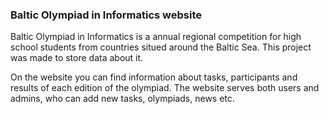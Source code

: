 ### Baltic Olympiad in Informatics website

Baltic Olympiad in Informatics is a annual regional competition for high school students from countries situed around the Baltic Sea.
This project was made to store data about it.

On the website you can find information about tasks, participants and results of each edition of the olympiad.
The website serves both users and admins, who can add new tasks, olympiads, news etc.
